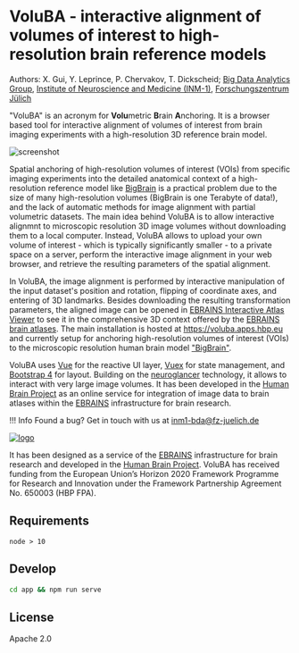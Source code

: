# VoluBA - interactive alignment of volumes of interest to high-resolution brain reference models

Authors: X. Gui, Y. Leprince, P. Chervakov, T. Dickscheid; [Big Data Analytics Group](https://www.fz-juelich.de/inm/inm-1/EN/Forschung/Big_Data_Analytics/Big_Data_Analytics_node.html), [Institute of Neuroscience and Medicine (INM-1)](https://www.fz-juelich.de/inm/inm-1/), [Forschungszentrum Jülich](https://www.url.com) 

"VoluBA" is an acronym for **Volu**metric **B**rain **A**nchoring. 
It is a browser based tool for interactive alignment of volumes of interest from brain imaging experiments with a high-resolution 3D reference brain model.

![screenshot](images/teaser.png)

Spatial anchoring of high-resolution volumes of interest (VOIs) from specific imaging experiments into the detailed anatomical context of a high-resolution reference model like [BigBrain](https://search.kg.ebrains.eu/instances/Dataset/d07f9305-1e75-4548-a348-b155fb323d31) is a practical problem due to the size of many high-resolution volumes (BigBrain is one Terabyte of data!), and the lack of automatic methods for image alignment with partial volumetric datasets.
The main idea behind VoluBA is to allow interactive alignmnt to microscopic resolution 3D image volumes without downloading them to a local computer.
Instead, VoluBA allows to upload your own volume of interest - which is typically significantly smaller - to a private space on a server, perform the interactive image alignment in your web browser, and retrieve the resulting parameters of the spatial alignment.

In VoluBA, the image alignment is performed by interactive manipulation of the input dataset's position and rotation, flipping of coordinate axes, and entering of 3D landmarks. 
Besides downloading the resulting transformation parameters, the aligned image can be opened in [EBRAINS Interactive Atlas Viewer](https://atlases.ebrains.eu/viewer) to see it in the comprehensive 3D context offered by the [EBRAINS brain atlases](https//ebrains.eu/services/atlases). 
The main installation is hosted at <https://voluba.apps.hbp.eu> and currently setup for anchoring high-resolution volumes of interest (VOIs) to the microscopic resolution human brain model ["BigBrain"](https://search.kg.ebrains.eu/instances/Dataset/d07f9305-1e75-4548-a348-b155fb323d31).

VoluBA uses [Vue](https://vuejs.org) for the reactive UI layer, [Vuex](https://vuex.vuejs.org/) for state management, and [Bootstrap 4](https://getbootstrap.com/docs/4.0) for layout.
Building on the [neuroglancer](https://github.com/google/neuroglancer) technology, it allows to interact with very large image volumes.
It has been developed in the [Human Brain Project](https://humanbrainproject.eu) as an online service for integration of image data to brain atlases within the [EBRAINS](https://ebrains.eu) infrastructure for brain research.

!!! Info
	Found a bug? Get in touch with us at <inm1-bda@fz-juelich.de>

[![logo](images/ebrains-logo-dark.svg)](https://ebrains.eu)

<!-- - develop instance: <https://voluba-next.apps-dev.hbp.eu> -->
<!-- - user documentation: <https://voluba-user-doc.apps-dev.hbp.eu/> -->
<!-- - github repository: <https://github.com/fzj-inm1-bda/landmark-reg> -->
It has been designed as a service of the [EBRAINS](https://ebrains.eu) infrastructure for brain research and developed in the [Human Brain Project](https://humanbrainproject.eu). 
VoluBA has received funding from the European Union’s Horizon 2020 Framework Programme for Research and Innovation under the Framework Partnership Agreement No. 650003 (HBP FPA).

## Requirements

```
node > 10
```

## Develop

```bash
cd app && npm run serve
```

## License

Apache 2.0
